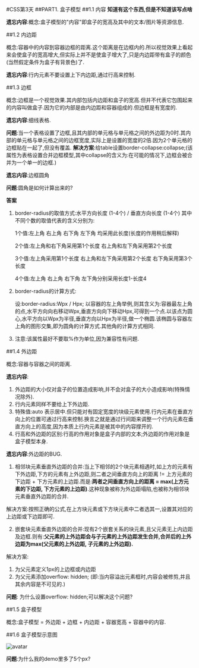 #CSS第3天
##PART1. 盒子模型
##1.1 内容
**知道有这个东西,但是不知道该写点啥**

**遗忘内容**:概念:盒子模型的"内容"即盒子的宽高及其中的文本/图片等资源信息.

##1.2 内边距

概念:容器中的内容到容器边框的距离.这个距离是在边框内的.所以视觉效果上看起来会使盒子的宽高增大,但实际上并不是使盒子增大了,只是内边距带有盒子的颜色(当然假定条件为盒子有背景色)了.

**遗忘内容**:行内元素不要设置上下内边距,通过行高来控制.

##1.3 边框

概念:边框是一个视觉效果.其内部包括内边距和盒子的宽高.但并不代表它包围起来的内容叫做盒子.因为它的内部是由内边距和容器组成的.但边框是有宽度的.

**遗忘内容**:细线表格.

**问题**:当一个表格设置了边框,且其内部的单元格与单元格之间的外边距为0时.其内部的单元格与单元格之间的边框宽度,实际上是设置的宽度的2倍.因为2个单元格的边框贴在一起了,但没有覆盖.
**解决方案**:给table设置border-collapse:collapse;(该属性为表格设置合并边框模型,其中collapse的含义为:在可能的情况下,边框会被合并为一个单一的边框.)

**遗忘内容**:边框圆角

**问题**:圆角是如何计算出来的?

**答案**

1. border-radius的取值方式:水平方向长度 (1-4个) / 垂直方向长度 (1-4个) 其中不同个数的取值代表的含义分别为:

    1个值:左上角 右上角 右下角 左下角 均采用此长度(长度的作用稍后解释)
    
    2个值:左上角和右下角采用第1个长度 右上角和左下角采用第2个长度
    
    3个值:左上角采用第1个长度 右上角和左下角采用第2个长度 右下角采用第3个长度
    
    4个值:左上角 右上角 右下角 左下角分别采用长度1-长度4
    
2. border-radius的计算方式:

	设:border-radius:Wpx / Hpx; 以容器的左上角举例,则其含义为:容器最左上角的点,水平方向向右移动Wpx,垂直方向向下移动Hpx,可得到一个点.以该点为圆心,水平方向以Wpx为半径,垂直方向以Hpx为半径,做一个椭圆.该椭圆与容器左上角的图形交集,即为圆角的计算方式.其他角的计算方式相同.
	
3. 注意:该属性最好不要取%作为单位,因为兼容性有问题.

##1.4 外边距

概念:容器与容器之间的距离.

**遗忘内容**:

1. 外边距的大小仅对盒子的位置造成影响,并不会对盒子的大小造成影响(特殊情况除外).
2. 行内元素同样不要给上下外边距.
3. 特殊值:auto 表示居中.但只能对有固定宽度的块级元素使用.行内元素在垂直方向上的位置可通过行高来控制.换言之就是通过行间距来调整一个行内元素在垂直方向上的高度,因为本质上行内元素是被其中的内容撑开的.
4. 行高和外边距的区别:行高的作用对象是盒子内部的文本;外边距的作用对象是盒子模型本身.

**遗忘内容**:外边距的BUG.

1. 相邻块元素垂直外边距的合并:当上下相邻的2个块元素相遇时,如上方的元素有下外边距,下方的元素有上外边距,则二者之间垂直方向上的距离 != 上方元素的下边距 + 下方元素的上边距.而是:**两者之间垂直方向上的距离 = max(上方元素的下边距, 下方元素的上边距)**.这种现象被称为外边距塌陷,也被称为相邻块元素垂直外边距的合并.

解决方案:按照正确的公式,在上方块元素或下方块元素中二者选其一,设置其对应的上边距或下边距即可.

2. 嵌套块元素垂直外边距的合并:现有2个嵌套关系的块元素,且父元素无上内边距及边框.则有:**父元素的上外边距会与子元素的上外边距发生合并,合并后的上外边距为max(父元素的上外边距, 子元素的上外边距).**

解决方案:

1. 为父元素定义1px的上边框或内边距
2. 为父元素添加overflow: hidden; (即:当内容溢出元素框时,内容会被修剪,并且其余内容是不可见的.)

**问题**: 为什么设置overflow: hidden;可以解决这个问题?

##1.5 盒子模型

概念:盒子模型 = 外边距 + 边框 + 内边距 + 容器宽高 + 容器中的内容.

##1.6 盒子模型示意图

![avatar](http://strike.frontend.codingdeath.com/Part1.Base%20Skill/day5/%E7%9B%92%E5%AD%90%E6%A8%A1%E5%9E%8B-%E6%89%8B%E7%94%BB%E7%89%88.jpeg)

**问题**:为什么我的demo里多了5个px?

